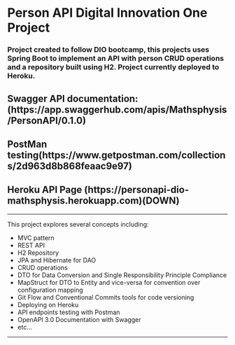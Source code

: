 # Person API Digital Innovation One Project
<h3>Project created to follow DIO bootcamp, this projects uses Spring Boot to
implement an API with person CRUD operations and a
repository built using H2. Project currently deployed to Heroku.</h3>

<h2>Swagger API documentation: (https://app.swaggerhub.com/apis/Mathsphysis/PersonAPI/0.1.0)</h2>

<h2>PostMan testing(https://www.getpostman.com/collections/2d963d8b868feaac9e97)</h2>

<h2>Heroku API Page (https://personapi-dio-mathsphysis.herokuapp.com)(DOWN)</h2>

<hr>

This project explores several concepts including:
    
- MVC pattern
- REST API
- H2 Repository
- JPA and Hibernate for DAO
- CRUD operations
- DTO for Data Conversion and Single Responsibility Principle Compliance
- MapStruct for DTO to Entity and vice-versa for convention over configuration mapping
- Git Flow and Conventional Commits tools for code versioning
- Deploying on Heroku
- API endpoints testing with Postman
- OpenAPI 3.0 Documentation with Swagger
- etc...

<hr>

    
    
